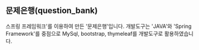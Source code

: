 ## 문제은행(question_bank)
스프링 프레임워크'를 이용하여 만든 '문제은행'입니다.
개발도구는 'JAVA'와 'Spring Framework'를 중점으로  MySql, bootstrap, thymeleaf를 개발도구로 활용하였습니다. 
